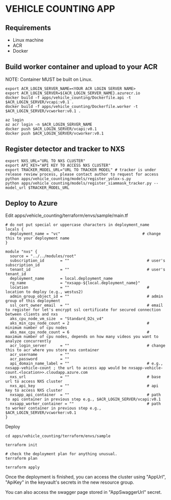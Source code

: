 # VEHICLE COUNTING APP

## Requirements
- Linux machine
- ACR
- Docker

## Build worker container and upload to your ACR
NOTE: Container MUST be built on Linux.

```
export ACR_LOGIN_SERVER_NAME=<YOUR ACR LOGIN SERVER NAME>
export ACR_LOGIN_SERVER=${ACR_LOGIN_SERVER_NAME}.azurecr.io
docker build -f apps/vehicle_counting/Dockerfile.api -t $ACR_LOGIN_SERVER/vcapi:v0.1 .
docker build -f apps/vehicle_counting/Dockerfile.worker -t $ACR_LOGIN_SERVER/vcworker:v0.1 .

az login
az acr login -n $ACR_LOGIN_SERVER_NAME
docker push $ACR_LOGIN_SERVER/vcapi:v0.1
docker push $ACR_LOGIN_SERVER/vcworker:v0.1
```

## Register detector and tracker to NXS
```
export NXS_URL="URL TO NXS CLUSTER"
export API_KEY="API KEY TO ACCESS NXS CLUSTER"
export TRACKER_MODEL_URL="URL TO TRACKER MODEL" # tracker is under release review process, please contact author to request for access
python apps/vehicle_counting/models/register_yolox-s.py
python apps/vehicle_counting/models/register_siammask_tracker.py --model_url $TRACKER_MODEL_URL
```

## Deploy to Azure
Edit apps/vehicle_counting/terraform/envs/sample/main.tf

```
# do not put special or uppercase characters in deployment_name
locals {
  deployment_name = "vc"                                    # change this to your deployment name
}

module "nxs" {
  source = "../../modules/root"  
  subscription_id       = ""                                  # user's subscription_id
  tenant_id             = ""                                  # user's tenant_id
  deployment_name       = local.deployment_name
  rg_name               = "nxsapp-${local.deployment_name}"
  location              = ""                                  # location to deploy (e.g., westus2)
  admin_group_object_id = ""                                  # admin group of this deployment
  ssl_cert_owner_email  = ""                                  # email to register for let's encrypt ssl certificate for secured connection between clients and nxs
  aks_cpu_node_vm_size  = "Standard_D2s_v4"
  aks_min_cpu_node_count = 2                                  # minimum number of cpu nodes
  aks_max_cpu_node_count = 6                                  # maximum number of cpu nodes, depends on how many videos you want to analyze concurrently
  acr_login_server      = ""                                  # change this to acr where you store nxs container
  acr_username          = ""
  acr_password          = ""
  api_domain_name_label = ""                                  # e.g., nxsapp-vehicle-count ; the url to access app would be nxsapp-vehicle-count.<location>>.cloudapp.azure.com
  nxs_url               = ""                                  # base url to access NXS cluster
  nxs_api_key           = ""                                  # api key to access NXS cluster 
  nxsapp_api_container  = ""                                  # path to api container in previous step e.g., $ACR_LOGIN_SERVER/vcapi:v0.1
  nxsapp_worker_container = ""                                # path to worker container in previous step e.g., $ACR_LOGIN_SERVER/vcworker:v0.1
}
```

Deploy
```
cd apps/vehicle_counting/terraform/envs/sample

terraform init

# check the deployment plan for anything unusual.
terraform plan

terraform apply
```

Once the deployment is finished, you can access the cluster using "AppUrl", "ApiKey" in the keyvault's secrets in the new resource group.

You can also access the swagger page stored in "AppSwaggerUrl" secret.